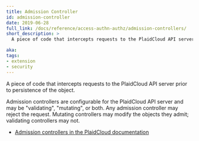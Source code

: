 ```yaml
---
title: Admission Controller
id: admission-controller
date: 2019-06-28
full_link: /docs/reference/access-authn-authz/admission-controllers/
short_description: >
  A piece of code that intercepts requests to the PlaidCloud API server prior to persistence of the object.

aka:
tags:
- extension
- security
---
```

A piece of code that intercepts requests to the PlaidCloud API server prior to persistence of the object.

<!--more-->

Admission controllers are configurable for the PlaidCloud API server and may be "validating", "mutating", or
both. Any admission controller may reject the request. Mutating controllers may modify the objects they admit;
validating controllers may not.

* [Admission controllers in the PlaidCloud documentation](/docs/reference/access-authn-authz/admission-controllers/)
